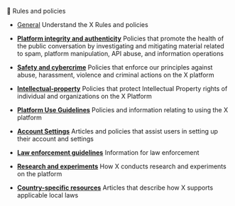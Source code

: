 📝 Rules and policies

* [General](#general) Understand the X Rules and policies  
      
    
* [**Platform integrity and authenticity**](#platform-integrity-and-authenticity) Policies that promote the health of the public conversation by investigating and mitigating material related to spam, platform manipulation, API abuse, and information operations  
      
    
* **[Safety and cybercrime](#safety-and-cybercrime)** Policies that enforce our principles against abuse, harassment, violence and criminal actions on the X platform  
      
    
* [**Intellectual-property**](#intellectual-property) Policies that protect Intellectual Property rights of individual and organizations on the X Platform  
      
    
* [**Platform Use Guidelines**](#platform-use-guidelines) Policies and information relating to using the X platform  
      
    
* **[Account Settings](#account-settings)** Articles and policies that assist users in setting up their account and settings  
      
    
* **[Law enforcement guidelines](#law-enforcement-guildelines)** Information for law enforcement  
      
    
* **[Research and experiments](#research-and-experiments)** How X conducts research and experiments on the platform  
      
    
* **[Country-specific resources](#country-specific-resources)** Articles that describe how X supports applicable local laws
